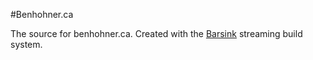 #Benhohner.ca

The source for benhohner.ca.
Created with the [Barsink](https://github.com/benhohner/barsink) streaming build system.
